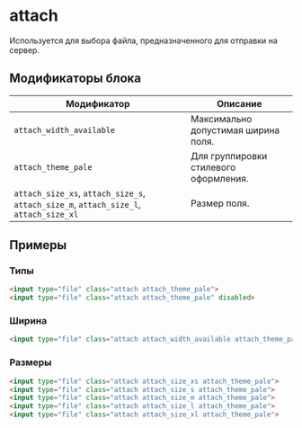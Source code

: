 # attach

Используется для выбора файла, предназначенного для отправки на сервер.

## Модификаторы блока

| Модификатор | Описание |
|-------------|----------|
| `attach_width_available` | Максимально допустимая ширина поля. |
| `attach_theme_pale` | Для группировки стилевого оформления. |
| `attach_size_xs`, `attach_size_s`, `attach_size_m`, `attach_size_l`, `attach_size_xl` | Размер поля.  |

## Примеры

### Типы
```html
<input type="file" class="attach attach_theme_pale">
<input type="file" class="attach attach_theme_pale" disabled>
```

### Ширина
```html
<input type="file" class="attach attach_width_available attach_theme_pale">
```

### Размеры
```html
<input type="file" class="attach attach_size_xs attach_theme_pale">
<input type="file" class="attach attach_size_s attach_theme_pale">
<input type="file" class="attach attach_size_m attach_theme_pale">
<input type="file" class="attach attach_size_l attach_theme_pale">
<input type="file" class="attach attach_size_xl attach_theme_pale">
```

